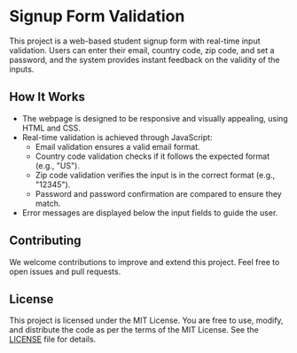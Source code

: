 # Signup Form Validation

This project is a web-based student signup form with real-time input validation. Users can enter their email, country code, zip code, and set a password, and the system provides instant feedback on the validity of the inputs.

## How It Works

-   The webpage is designed to be responsive and visually appealing, using HTML and CSS.
-   Real-time validation is achieved through JavaScript:
    -   Email validation ensures a valid email format.
    -   Country code validation checks if it follows the expected format (e.g., "US").
    -   Zip code validation verifies the input is in the correct format (e.g., "12345").
    -   Password and password confirmation are compared to ensure they match.
-   Error messages are displayed below the input fields to guide the user.

## Contributing

We welcome contributions to improve and extend this project. Feel free to open issues and pull requests.

## License

This project is licensed under the MIT License. You are free to use, modify, and distribute the code as per the terms of the MIT License. See the [LICENSE](LICENSE) file for details.
